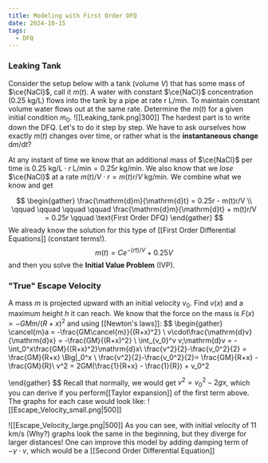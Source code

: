 ```yaml
---
title: Modeling with First Order DFQ
date: 2024-10-15
tags:
  - DFQ
---
```

### Leaking Tank
Consider the setup below with a tank (volume $V$) that has some mass of $\ce{NaCl}$, call it $m(t)$. A water with constant $\ce{NaCl}$ concentration (0.25 kg/L) flows into the tank by a pipe at rate r L/min. To maintain constant volume water flows out at the same rate. Determine the $m(t)$ for a given initial condition $m_0$.
![[Leaking_tank.png|300]]
The hardest part is to write down the DFQ. Let's to do it step by step. We have to ask ourselves how exactly $m(t)$ changes over time, or rather what is the **instantaneous change** $\mathrm{d}m/ \mathrm{d}t$? 

At any instant of time we know that an additional mass of $\ce{NaCl}$ per time is $0.25\; \text{kg/L} \cdot r\; \text{L/min} = 0.25r\;\text{kg/min}$. We also know that we *lose*  $\ce{NaCl}$ at a rate $m(t)/V \cdot r  = m(t)r/V \;\text{kg/min}$. We combine what we know and get

$$
\begin{gather}
\frac{\mathrm{d}m}{\mathrm{d}t} =  0.25r - m(t)r/V \\
\qquad \qquad \qquad \qquad \frac{\mathrm{d}m}{\mathrm{d}t} + m(t)r/V = 0.25r \qquad \text{First Order DFQ}
\end{gather}
$$
We already know the solution for this type of [[First Order Differential Equations]] (constant terms!).
$$
m(t) = C e^{-(rt)/V} + 0.25V
$$
and then you solve the **Initial Value Problem** (IVP).

### "True" Escape Velocity
A mass $m$ is projected upward with an initial velocity $v_0$. Find $v(x)$ and a maximum height $h$ it can reach. We know that the force on the mass is $F(x) = - GMm/(R+x)^2$ and using [[Newton's laws]]:
$$
\begin{gather}
\cancel{m}a = -\frac{GM\cancel{m}}{(R+x)^2} \\
v\cdot\frac{\mathrm{d}v}{\mathrm{d}x} = -\frac{GM}{(R+x)^2} \\
\int_{v_0}^v v\;\mathrm{d}v = -\int_0^x\frac{GM}{(R+x)^2}\mathrm{d}x\\
\frac{v^2}{2}-\frac{v_0^2}{2} = \frac{GM}{R+x} \Big|_0^x \\
\frac{v^2}{2}-\frac{v_0^2}{2}= \frac{GM}{R+x} - \frac{GM}{R}\\
v^2 = 2GM(\frac{1}{R+x} - \frac{1}{R}) + v_0^2


\end{gather}
$$
Recall that normally, we would get $v^2 = v_0^2 - 2gx$, which you can derive if you perform[[Taylor expansion]] of the first term above. The graphs for each case would look like:
![[Escape_Velocity_small.png|500]]

![[Escape_Velocity_large.png|500]]
As you can see, with initial velocity of 11 km/s (Why?) graphs look the same in the beginning, but they diverge for larger distances! One can improve this model by adding damping term of $-\gamma \cdot v$, which would be a [[Second Order Differential Equation]]


